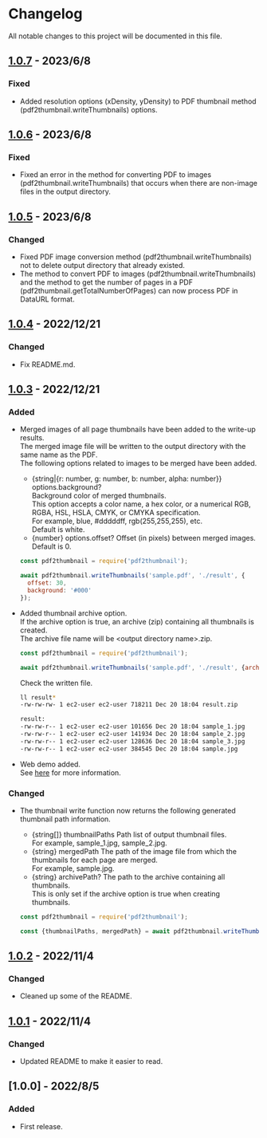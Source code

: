 # Changelog
All notable changes to this project will be documented in this file.

## [1.0.7] - 2023/6/8
### Fixed
- Added resolution options (xDensity, yDensity) to PDF thumbnail method (pdf2thumbnail.writeThumbnails) options.

## [1.0.6] - 2023/6/8
### Fixed
- Fixed an error in the method for converting PDF to images (pdf2thumbnail.writeThumbnails) that occurs when there are non-image files in the output directory.

## [1.0.5] - 2023/6/8
### Changed
- Fixed PDF image conversion method (pdf2thumbnail.writeThumbnails) not to delete output directory that already existed.
- The method to convert PDF to images (pdf2thumbnail.writeThumbnails) and the method to get the number of pages in a PDF (pdf2thumbnail.getTotalNumberOfPages) can now process PDF in DataURL format.

## [1.0.4] - 2022/12/21
### Changed
- Fix README.md.

## [1.0.3] - 2022/12/21
### Added
- Merged images of all page thumbnails have been added to the write-up results.  
    The merged image file will be written to the output directory with the same name as the PDF.  
    The following options related to images to be merged have been added.  
    - {string|{r: number, g: number, b: number, alpha: number}} options.background?  
        Background color of merged thumbnails.  
        This option accepts a color name, a hex color, or a numerical RGB, RGBA, HSL, HSLA, CMYK, or CMYKA specification.  
        For example, blue, #dddddff, rgb(255,255,255), etc.  
        Default is white.  
    - {number} options.offset? Offset (in pixels) between merged images. Default is 0.

    ```js
    const pdf2thumbnail = require('pdf2thumbnail');

    await pdf2thumbnail.writeThumbnails('sample.pdf', './result', {
      offset: 30,
      background: '#000'
    });
    ```
- Added thumbnail archive option.  
    If the archive option is true, an archive (zip) containing all thumbnails is created.  
    The archive file name will be &lt;output directory name&gt;.zip.
    ```js
    const pdf2thumbnail = require('pdf2thumbnail');

    await pdf2thumbnail.writeThumbnails('sample.pdf', './result', {archive: true});
    ```

    Check the written file.
    ```sh
    ll result*
    -rw-rw-rw- 1 ec2-user ec2-user 718211 Dec 20 18:04 result.zip

    result:
    -rw-rw-r-- 1 ec2-user ec2-user 101656 Dec 20 18:04 sample_1.jpg
    -rw-rw-r-- 1 ec2-user ec2-user 141934 Dec 20 18:04 sample_2.jpg
    -rw-rw-r-- 1 ec2-user ec2-user 128636 Dec 20 18:04 sample_3.jpg
    -rw-rw-r-- 1 ec2-user ec2-user 384545 Dec 20 18:04 sample.jpg
    ```
- Web demo added.  
    See [here](web-demo/README.md) for more information.

### Changed
- The thumbnail write function now returns the following generated thumbnail path information.  
    - {string[]} thumbnailPaths Path list of output thumbnail files.  
        For example, sample_1.jpg, sample_2.jpg.  
    - {string} mergedPath The path of the image file from which the thumbnails for each page are merged.  
        For example, sample.jpg.
    - {string} archivePath? The path to the archive containing all thumbnails.  
        This is only set if the archive option is true when creating thumbnails.

    ```js
    const pdf2thumbnail = require('pdf2thumbnail');

    const {thumbnailPaths, mergedPath} = await pdf2thumbnail.writeThumbnails('sample.pdf', './result');
    ```

## [1.0.2] - 2022/11/4
### Changed
- Cleaned up some of the README.

## [1.0.1] - 2022/11/4
### Changed
- Updated README to make it easier to read.

## [1.0.0] - 2022/8/5
### Added
- First release.

[1.0.1]: https://github.com/takuya-motoshima/pdf2thumbnail/compare/v1.0.0...v1.0.1
[1.0.2]: https://github.com/takuya-motoshima/pdf2thumbnail/compare/v1.0.1...v1.0.2
[1.0.3]: https://github.com/takuya-motoshima/pdf2thumbnail/compare/v1.0.2...v1.0.3
[1.0.4]: https://github.com/takuya-motoshima/pdf2thumbnail/compare/v1.0.3...v1.0.4
[1.0.5]: https://github.com/takuya-motoshima/pdf2thumbnail/compare/v1.0.4...v1.0.5
[1.0.6]: https://github.com/takuya-motoshima/pdf2thumbnail/compare/v1.0.5...v1.0.6
[1.0.7]: https://github.com/takuya-motoshima/pdf2thumbnail/compare/v1.0.6...v1.0.7